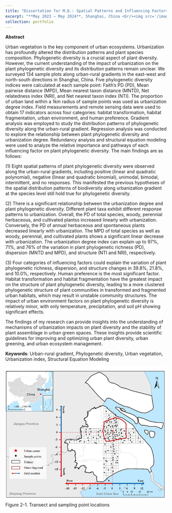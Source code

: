 ```yaml
---
title: "Dissertation for M.D.: Spatial Patterns and Influencing Factors of Plant Phylogenetic Diversity along Urban-Rural Gradients in Shanghai, China"
excerpt: "**May 2023 – May 2024**, Shanghai, China <br/><img src='/images/1-5.png'>"
collection: portfolio
---
```

**Abstract**


Urban vegetation is the key component of urban ecosystems. Urbanization has profoundly altered the distribution patterns and plant species composition. Phylogenetic diversity is a crucial aspect of plant diversity. However, the current understanding of the impact of urbanization on the plant phylogenetic diversity and its distribution patterns remain unclear. We surveyed 134 sample plots along urban-rural gradients in the east-west and north-south directions in Shanghai, China. Five phylogenetic diversity indices were calculated at each sample point: Faith’s PD (PD), Mean pairwise distance (MPD), Mean nearest taxon distance (MNTD), Net relatedness index (NRI), and Net nearest taxon index (NTI). The proportion of urban land within a 1km radius of sample points was used as urbanization degree index. Field measurements and remote sensing data were used to obtain 17 indicators across four categories: habitat transformation, habitat fragmentation, urban environment, and human preference. Gradient analysis was employed to study the distribution patterns of phylogenetic diversity along the urban-rural gradient. Regression analysis was conducted to explore the relationship between plant phylogenetic diversity and urbanization degree. Redundancy analysis and structural equation modeling were used to analyze the relative importance and pathways of each influencing factor on plant phylogenetic diversity. The main findings are as follows:


(1) Eight spatial patterns of plant phylogenetic diversity were observed along the urban-rural gradients, including positive (linear and quadratic polynomial), negative (linear and quadratic binomial), unimodal, bimodal, intermittent, and no responses. This manifested the previous hypotheses of the spatial distribution patterns of biodiversity along urbanization gradient at the species level still hold true for phylogenetic diversity.


(2) There is a significant relationship between the urbanization degree and plant phylogenetic diversity. Different plant taxa exhibit different response patterns to urbanization. Overall, the PD of total species, woody, perennial herbaceous, and cultivated plantss increased linearly with urbanization. Conversely,  the PD of annual herbaceous and spontaneous plants decreased linearly with urbanization. The MPD of total species as well as woody, perennial, and cultivated plants shows a significant linear decrease with urbanization. The urbanization degree index can explain up to 97%, 71%, and 76% of the variation in plant phylogenetic richness (PD), dispersion (MNTD and MPD), and structure (NTI and NRI), respectively.


(3) Four categories of influencing factors could explain the variation of plant phylogenetic richness, dispersion, and structure changes in 39.8%, 21.8%, and 10.0%, respectively. Human preference is the most significant factor. Habitat transformation and habitat fragmentation have the greatest impact on the structure of plant phylogenetic diversity, leading to a more clustered phylogenetic structure of plant communities in transformed and fragmented urban habitats, which may result in unstable community structures. The impact of urban environment factors on plant phylogenetic diversity is relatively minor, with only temperature, precipitation, and soil pH showing significant effects.


The findings of my research can provide insights into the understanding of mechanisms of urbanization impacts on plant diversity and the stability of plant assemblage in urban green spaces. These insights provide scientific guidelines for improving and optimizing urban plant diversity, urban greening, and urban ecosystem management.


**Keywords**: Urban-rural gradient, Phylogenetic diversity, Urban vegetation, Urbanization index, Structural Equation Modeling


<img src='/images/1-1.png'>
Figure 2-1. Transect and sampling point locations



